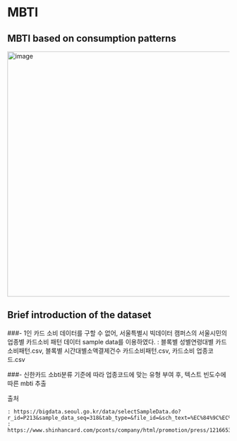 # MBTI
## MBTI based on consumption patterns

<img width="556" alt="image" src="https://user-images.githubusercontent.com/117002193/235985885-d2734a89-ffee-4d8f-90ba-261463fc5320.png">



## Brief introduction of the dataset


###- 1인 카드 소비 데이터를 구할 수 없어, 서울특별시 빅데이터 캠퍼스의 서울시민의 업종별 카드소비 패턴 데이터 sample data를 이용하였다.
    : 블록별 성별연령대별 카드소비패턴.csv, 블록별 시간대별소액결제건수 카드소비패턴.csv, 카드소비 업종코드.csv

###- 신한카드 소bti분류 기준에 따라 업종코드에 맞는 유형 부여 후, 텍스트 빈도수에 따른 mbti 추출 




출처 

    : https://bigdata.seoul.go.kr/data/selectSampleData.do?r_id=P213&sample_data_seq=318&tab_type=&file_id=&sch_text=%EC%84%9C%EC%9A%B8%EC%8B%9C%EB%AF%BC%EC%9D%98+%EC%97%85%EC%A2%85%EB%B3%84+%EC%B9%B4%EB%93%9C%EC%86%8C%EB%B9%84+%ED%8C%A8%ED%84%B4+%EB%8D%B0%EC%9D%B4%ED%84%B0&sch_order=U&currentPage=1
    : https://www.shinhancard.com/pconts/company/html/promotion/press/1216653_3999.html

